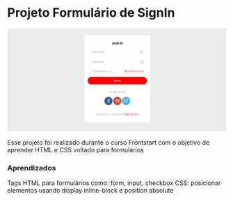 # Projeto Formulário de SignIn

![preview do projeto](https://github.com/AlanaSK/formulario-front-start/blob/master/assets/project-preview.png?raw=true)

Esse projeto foi realizado durante o curso Frontstart com o objetivo de aprender HTML e CSS voltado para formulários


### Aprendizados
Tags HTML para formulários como: form, input, checkbox
CSS: posicionar elementos usando display inline-block e position absolute
